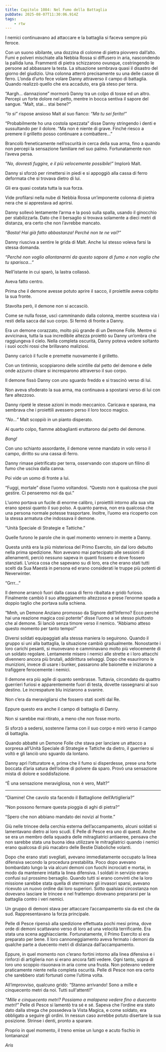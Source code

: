 ```yaml
---
title: Capitolo 1084: Nel Fumo della Battaglia
pubDate: 2025-08-07T11:30:06.914Z
tags:
    - rtw
---
```













I nemici continuavano ad attaccare e la battaglia si faceva sempre più feroce.






Con un suono sibilante, una dozzina di colonne di pietra piovvero dall’alto. Fumi e polveri mischiate alla Nebbia Rossa si diffusero in aria, nascondendo la pallida luna. Frammenti di pietra schizzarono ovunque, costringendo le persone ad abbassare la testa. La situazione sembrava quasi il disastro del giorno del giudizio. Una colonna atterrò precisamente su una delle casse di ferro. L’onda d’urto fece volare Danny attraverso il campo di battaglia. Quando realizzò quello che era accaduto, era già steso per terra.






“Aargh... dannazione” mormorò Danny tra un colpo di tosse ed un altro. Percepì un forte dolore nel petto, mentre in bocca sentiva il sapore del sangue. “Malt, stai... stai bene?”






<em>“Io si”</em> rispose ansioso Malt al suo fianco:<em> “Ma tu sei ferito!”</em>






“Probabilmente ho una costola spezzata” disse Danny stringendo i denti e sussultando per il dolore. “Ma non è niente di grave. Finché riesco a premere il grilletto posso continuare a combattere...”






Brancolò freneticamente nell’oscurità in cerca della sua arma, fino a quando non percepì la sensazione familiare nel suo palmo. Fortunatamente non l’aveva persa.






<em>“No, dovresti fuggire, e il più velocemente possibile!”</em> Implorò Malt.






Danny si sforzò per rimettersi in piedi e si appoggiò alla cassa di ferro deformata che si trovava dietro di lui.






Gli era quasi costata tutta la sua forza.






Vide profilarsi nella nube di Nebbia Rossa un’imponente colonna di pietra nera che si apprestava ad aprirsi.






Danny sollevò lentamente l’arma e la posò sulla spalla, usando il ginocchio per stabilizzarla. Dato che il bersaglio si trovava solamente a dieci metri di distanza, era certo che non l’avrebbe mancato.






<em>“Basta! Hai già fatto abbastanza! Perché non te ne vai?”</em>






Danny riusciva a sentire le grida di Malt. Anche lui stesso voleva farsi la stessa domanda.






<em>“Perché non voglio allontanarmi da questo sapore di fumo e non voglio che tu sparisca...”</em>






Nell’istante in cui sparò, la lastra collassò.






Aveva fatto centro.






Prima che il demone avesse potuto aprire il sacco, il proiettile aveva colpito la sua fronte.






Stavolta però, il demone non si accasciò.






Come se nulla fosse, uscì camminando dalla colonna, mentre scuoteva via i resti della sacca dal suo corpo. Si fermò di fronte a Danny.






Era un demone corazzato, molto più grande di un Demone Folle. Mentre si avvicinava, tutta la sua incredibile altezza proiettò su Danny un’ombra che raggiungeva il cielo. Nella completa oscurità, Danny poteva vedere soltanto i suoi occhi rossi che brillavano maliziosi.






Danny caricò il fucile e premette nuovamente il grilletto.






Con un tintinnio, scoppiarono delle scintille dal petto del demone e delle onde azzurro chiare si incresparono attraverso il suo corpo.






Il demone fissò Danny con uno sguardo freddo e si trascinò verso di lui.






Non aveva sfoderato la sua arma, ma continuava a spostarsi verso di lui con fare altezzoso.






Danny ripeté le stesse azioni in modo meccanico. Caricava e sparava, ma sembrava che i proiettili avessero perso il loro tocco magico.






<em>“No...”</em> Malt scoppiò in un pianto disperato.






Al quarto colpo, fiamme abbaglianti eruttarono dal petto del demone.






<em>Bang!</em>






Con uno schianto assordante, il demone venne mandato in volo verso il campo, diritto su una cassa di ferro.






Danny rimase pietrificato per terra, osservando con stupore un filino di fumo che usciva dalla canna.






Poi vide un uomo di fronte a lui.






“Fuggi, mortale” disse l’uomo voltandosi. “Questo non è qualcosa che puoi gestire. Ci penseremo noi da qui.”






L’uomo portava un fucile di enorme calibro, i proiettili intorno alla sua vita erano spessi quanto il suo polso. A quanto pareva, non era qualcosa che una persona normale potesse trasportare. Inoltre, l’uomo era ricoperto con la stessa armatura che indossava il demone.






“Unità Speciale di Strategie e Tattiche.”






Quelle furono le parole che in quel momento vennero in mente a Danny.






Questa unità era la più misteriosa del Primo Esercito, sin dal loro debutto nella prima spedizione. Non avevano mai partecipato alle sessioni di allenamenti, perciò nessuno sapeva in quanti fossero e dove fossero stanziati. L’unica cosa che sapevano su di loro, era che erano stati tutti scelti da Sua Maestà in persona ed erano considerati le truppe più potenti di Neverwinter.






“Grrr...”






Il demone arrancò fuori dalla cassa di ferro ribaltata e gridò furioso. Finalmente cambiò il suo atteggiamento altezzoso e prese l’enorme spada a doppio taglio che portava sulla schiena.






“Mmh, un Demone Anziano promosso da Signore dell’Inferno? Ecco perché hai una reazione magica così potente” disse l’uomo a sé stesso piuttosto che al demone. Si lanciò senza timore verso il nemico. “Abbiamo atteso questo momento per tanto tempo!”






Diversi soldati equipaggiati alla stessa maniera lo seguirono. Quando il gruppo si uni alla battaglia, la situazione cambiò gradualmente. Nonostante i loro carichi pesanti, si muovevano e camminavano molto più velocemente di un soldato regolare. Lentamente misero i nemici alle strette e i loro attacchi divennero ancora più brutali, addirittura selvaggi. Dopo che esaurirono le munizioni, invece di usare i bunker, passarono alle baionette e iniziarono a trafiggere ferocemente i nemici.






Il demone era più agile di quanto sembrasse. Tuttavia, circondato da quattro guerrieri furiosi e apparentemente fuori di testa, dovette rassegnarsi al suo destino. Le increspature blu iniziarono a svanire.






Non c’era da meravigliarsi che fossero stati scelti dal Re.






Eppure questo era anche il campo di battaglia di Danny.






Non si sarebbe mai ritirato, a meno che non fosse morto.






Si sforzò a sedersi, sostenne l’arma con il suo corpo e mirò verso il campo di battaglia.






Quando abbatté un Demone Folle che stava per lanciare un attacco a sorpresa all’Unità Speciale di Strategie e Tattiche da dietro, il guerriero si voltò e gli lanciò uno sguardo da lontano.






Danny aprì l’otturatore e, prima che il fumo si disperdesse, prese una forte boccata d’aria satura dell’odore di polvere da sparo. Provò una sensazione mista di dolore e soddisfazione.






“È una sensazione meravigliosa, non è vero, Malt?”






***






“Diamine! Che cavolo sta facendo il Battaglione dell’Artiglieria?”






“Non possono fermare questa pioggia di aghi di pietra?”






“Spero che non abbiano mandato dei novizi al fronte.”






Giù nelle trincee della cerchia esterna dell’accampamento, alcuni soldati si lamentavano dietro ai loro scudi. E Pelle di Pesce era uno di questi. Anche se era un membro della squadra delle mitragliatrici antiaeree, pensava che non sarebbe stata una buona idea utilizzare le mitragliatrici quando i nemici erano qualcosa di più macabro delle Bestie Diaboliche volanti.






Dopo che erano stati svegliati, avevano immediatamente occupato la linea difensiva secondo la procedura prestabilita. Poco dopo avevano bombardato lungo la via alcuni demoni con fuochi incrociati e mortai, in modo da mantenere intatta la linea difensiva. I soldati in servizio erano confusi sul prossimo bersaglio. Quando tutti si erano convinti che la loro missione sarebbe stata quella di sterminare gli invasori sparsi, avevano ricevuto un nuovo ordine dai loro superiori. Sotto qualsiasi circostanza non dovevano lasciare le trincee e nel frattempo dovevano prepararsi per la battaglia contro i veri nemici.






Un gruppo di demoni stava per attaccare l’accampamento sia da est che da sud. Rappresentavano la forza principale.






Pelle di Pesce ripensò alla spedizione effettuata pochi mesi prima, dove orde di demoni scattavano verso di loro ad una velocità terrificante. Era stata una scena agghiacciante. Fortunatamente, il Primo Esercito si era preparato per bene. Il loro cannoneggiamento aveva fermato i demoni da qualche parte a duecento metri di distanza dall’accampamento.






Eppure, in quel momento non c’erano fortini intorno alla linea difensiva e i rinforzi di artiglieria non si erano ancora fatti vedere. Ogni tanto, sopra di loro uno scoppio risuonava in aria come una frusta. Non potevano vedere praticamente niente nella completa oscurità. Pelle di Pesce non era certo che sarebbero stati fortunati come l’ultima volta.






All’improvviso, qualcuno gridò: “Stanno arrivando! Sono a mille e cinquecento metri da noi. Tutti sull'attenti!”






<em>“Mille e cinquecento metri? Possiamo a malapena vedere fino a duecento metri!”</em> Pelle di Pesce si lamentò tra sé e sé. Sapeva che l’ordine era stato dato dalla strega che possedeva la Vista Magica, e come soldato, era obbligato a seguire gli ordini. In nessun caso avrebbe potuto disertare la sua posizione. Strinse i denti, pronto a sparare.






Proprio in quel momento, il treno emise un lungo e acuto fischio in lontananza!






<em>Aris</em>


                                


                                



